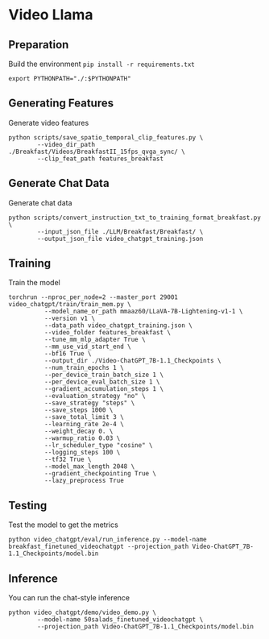 # Video Llama

## Preparation

Build the environment
`pip install -r requirements.txt`

`export PYTHONPATH="./:$PYTHONPATH"`

## Generating Features

Generate video features
```
python scripts/save_spatio_temporal_clip_features.py \
        --video_dir_path ./Breakfast/Videos/BreakfastII_15fps_qvga_sync/ \
        --clip_feat_path features_breakfast
```

## Generate Chat Data

Generate chat data
```
python scripts/convert_instruction_txt_to_training_format_breakfast.py \
        --input_json_file ./LLM/Breakfast/Breakfast/ \
        --output_json_file video_chatgpt_training.json
```

## Training

Train the model

```
torchrun --nproc_per_node=2 --master_port 29001 video_chatgpt/train/train_mem.py \
          --model_name_or_path mmaaz60/LLaVA-7B-Lightening-v1-1 \
          --version v1 \
          --data_path video_chatgpt_training.json \
          --video_folder features_breakfast \
          --tune_mm_mlp_adapter True \
          --mm_use_vid_start_end \
          --bf16 True \
          --output_dir ./Video-ChatGPT_7B-1.1_Checkpoints \
          --num_train_epochs 1 \
          --per_device_train_batch_size 1 \
          --per_device_eval_batch_size 1 \
          --gradient_accumulation_steps 1 \
          --evaluation_strategy "no" \
          --save_strategy "steps" \
          --save_steps 1000 \
          --save_total_limit 3 \
          --learning_rate 2e-4 \
          --weight_decay 0. \
          --warmup_ratio 0.03 \
          --lr_scheduler_type "cosine" \
          --logging_steps 100 \
          --tf32 True \
          --model_max_length 2048 \
          --gradient_checkpointing True \
          --lazy_preprocess True
```

## Testing

Test the model to get the metrics

```
python video_chatgpt/eval/run_inference.py --model-name breakfast_finetuned_videochatgpt --projection_path Video-ChatGPT_7B-1.1_Checkpoints/model.bin 
```

## Inference 

You can run the chat-style inference
```
python video_chatgpt/demo/video_demo.py \
        --model-name 50salads_finetuned_videochatgpt \
        --projection_path Video-ChatGPT_7B-1.1_Checkpoints/model.bin
```